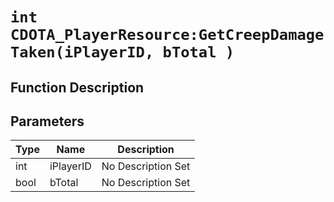 # `int CDOTA_PlayerResource:GetCreepDamageTaken(iPlayerID, bTotal )`
## Function Description

## Parameters
Type|Name|Description
--|--|--
int|iPlayerID|No Description Set
bool|bTotal|No Description Set

